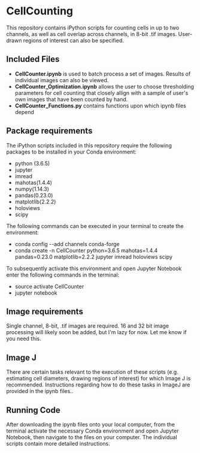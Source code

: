 # CellCounting
This repository contains iPython scripts for counting cells in up to two channels, as well as cell overlap across channels, in 8-bit .tif images.  User-drawn regions of interest can also be specified.

## Included Files
* **CellCounter.ipynb** is used to batch process a set of images.  Results of individual images can also be viewed.
* **CellCounter_Optimization.ipynb** allows the user to choose thresholding parameters for cell counting that closely allign with a sample of user's own images that have been counted by hand.
* **CellCounter_Functions.py** contains functions upon which ipynb files depend

## Package requirements
The iPython scripts included in this repository require the following packages to be installed in your Conda environment:
* python (3.6.5)
* jupyter
* imread
* mahotas(1.4.4)
* numpy(1.14.3)
* pandas(0.23.0)
* matplotlib(2.2.2) 
* holoviews
* scipy

The following commands can be executed in your terminal to create the environment: 
* conda config --add channels conda-forge
* conda create -n CellCounter python=3.6.5 mahotas=1.4.4 pandas=0.23.0 matplotlib=2.2.2 jupyter imread holoviews scipy

To subsequently activate this environment and open Jupyter Notebook enter the following commands in the terminal:
* source activate CellCounter
* jupyter notebook

## Image requirements
Single channel, 8-bit, .tif images are required. 
16 and 32 bit image processing will likely soon be added, but I'm lazy for now.  Let me know if you need this.

## Image J
There are certain tasks relevant to the execution of these scripts (e.g. estimating cell diameters, drawing regions of interest) for which Image J is recommended.  Instructions regarding how to do these tasks in ImageJ are provided in the ipynb files..

## Running Code
After downloading the ipynb files onto your local computer, from the terminal activate the necessary Conda environment and open Jupyter Notebook, then navigate to the files on your computer. The individual scripts contain more detailed instructions.
